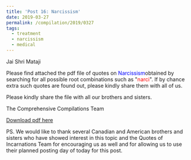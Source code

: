 ```yaml
---
title: 'Post 16: Narcissism'
date: 2019-03-27
permalink: /compilation/2019/0327
tags:
  - treatment
  - narcissism
  - medical
---
```

Jai Shri Mataji

Please find attached the pdf file of quotes on <font color="blue">Narcissism</font>obtained by searching for all possible root combinations such as "<font color="red">narci</font>". If by chance extra such quotes are found out, please kindly share them with all of us.<br>

Please kindly share the file with all our brothers and sisters.  

The Comprehensive Compilations Team

[Download pdf here](http://seven-teams.github.io/files/Narcissism.pdf)

PS. We would like to thank several Canadian and American brothers and sisters who have showed interest in this topic and the Quotes of Incarnations Team for encouraging us as well and for allowing us to use their planned posting day of today for this post. 